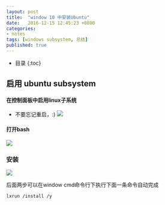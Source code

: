 ```yaml
---
layout: post
title:  "window 10 中安装Ubuntu"
date:   2016-12-15 12:45:23 +0800
categories:
- notes
tags: [windows subsystem, 总结]
published: true
---
```

* 目录
{:toc}

## 启用 ubuntu subsystem


#### 在控制面板中启用linux子系统
 * 不要忘记重启，:)
 ![](/assets/1xa3.png)

#### 打开bash
 ![](/assets/1xax.png)

### 安装

 ![](/assets/1xx.png)

后面两步可以在window cmd命令行下执行下面一条命令自动完成

    lxrun /install /y




[1]: http://www.howtogeek.com/249966/how-to-install-and-use-the-linux-bash-shell-on-windows-10/ "How to Install and Use the Linux Bash Shell on Windows 10"
